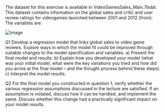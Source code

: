 The dataset for this exercise is available in VideoGamesSales_Main.7bdat. This dataset contains information on the global sales and critic and user review ratings for videogames launched between 2001 and 2012 (from).
The variables are:

![image](https://github.com/ArulAuror/Data-Science-Portfolio/assets/76837847/2bf82033-d999-4958-b31c-e1628c38c274)


Q1 
Develop a regression model that links global sales to video game reviews. Explore ways in which
the model fit could be improved through suitable changes to the model specification and variables.
a)	Present the final model and results.
b)	Explain how you developed your model (what was your initial model, what were the key variations you tried and how did you arrive at the final model – and the thought process behind these steps).
c)	Interpret the model results. 

Q2 
For the final model you constructed in question 1, verify whether the various regression
assumptions discussed in the lecture are satisfied. If an assumption is violated, discuss how it can
be handled, and implement the same. Discuss whether this change had a practically significant
impact on your model results.
